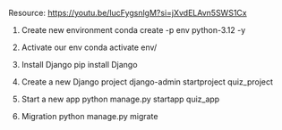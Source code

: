 Resource: https://youtu.be/lucFygsnlgM?si=jXvdELAvn5SWS1Cx

1. Create new environment
conda create -p env python-3.12 -y

2. Activate our env
conda activate env/

3. Install Django
pip install Django

4. Create a new Django project
django-admin startproject quiz_project

5. Start a new app
python manage.py startapp quiz_app

6. Migration
python manage.py migrate
